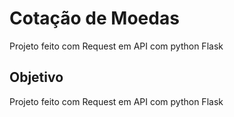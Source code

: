 # Cotação de Moedas

<p> Projeto feito com Request em API com python Flask</p>

## Objetivo
 Projeto feito com Request em API com python Flask

